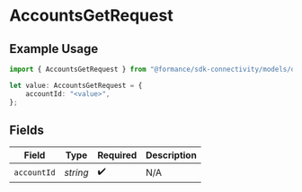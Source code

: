 # AccountsGetRequest

## Example Usage

```typescript
import { AccountsGetRequest } from "@formance/sdk-connectivity/models/operations";

let value: AccountsGetRequest = {
    accountId: "<value>",
};
```

## Fields

| Field              | Type               | Required           | Description        |
| ------------------ | ------------------ | ------------------ | ------------------ |
| `accountId`        | *string*           | :heavy_check_mark: | N/A                |
